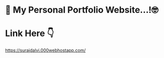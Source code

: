 # 💐 My Personal Portfolio Website...!🤓
  # Link Here 👇
    
   https://surajdalvi.000webhostapp.com/
 
